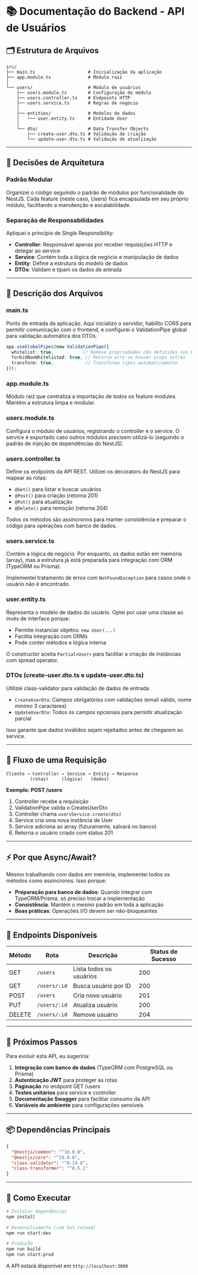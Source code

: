 # 📚 Documentação do Backend - API de Usuários

## 🗂️ Estrutura de Arquivos

```
src/
├── main.ts                    # Inicialização da aplicação
├── app.module.ts              # Módulo raiz
│
└── users/                     # Módulo de usuários
    ├── users.module.ts        # Configuração do módulo
    ├── users.controller.ts    # Endpoints HTTP
    ├── users.service.ts       # Regras de negócio
    │
    ├── entities/              # Modelos de dados
    │   └── user.entity.ts     # Entidade User
    │
    └── dto/                   # Data Transfer Objects
        ├── create-user.dto.ts # Validação de criação
        └── update-user.dto.ts # Validação de atualização
```

---

## 🎯 Decisões de Arquitetura

### **Padrão Modular**

Organizei o código seguindo o padrão de módulos por funcionalidade do NestJS. Cada feature (neste caso, Users) fica encapsulada em seu próprio módulo, facilitando a manutenção e escalabilidade.

### **Separação de Responsabilidades**

Apliquei o princípio de Single Responsibility:

- **Controller**: Responsável apenas por receber requisições HTTP e delegar ao service
- **Service**: Contém toda a lógica de negócio e manipulação de dados
- **Entity**: Define a estrutura do modelo de dados
- **DTOs**: Validam e tipam os dados de entrada

---

## 📄 Descrição dos Arquivos

### **main.ts**

Ponto de entrada da aplicação. Aqui inicializo o servidor, habilito CORS para permitir comunicação com o frontend, e configurei o ValidationPipe global para validação automática dos DTOs.

```typescript
app.useGlobalPipes(new ValidationPipe({
  whitelist: true,           // Remove propriedades não definidas nos DTOs
  forbidNonWhitelisted: true, // Retorna erro se houver props extras
  transform: true,            // Transforma tipos automaticamente
}));
```

### **app.module.ts**

Módulo raiz que centraliza a importação de todos os feature modules. Mantém a estrutura limpa e modular.

### **users.module.ts**

Configura o módulo de usuários, registrando o controller e o service. O service é exportado caso outros módulos precisem utilizá-lo (seguindo o padrão de injeção de dependências do NestJS).

### **users.controller.ts**

Define os endpoints da API REST. Utilizei os decorators do NestJS para mapear as rotas:

- `@Get()` para listar e buscar usuários
- `@Post()` para criação (retorna 201)
- `@Put()` para atualização
- `@Delete()` para remoção (retorna 204)

Todos os métodos são assíncronos para manter consistência e preparar o código para operações com banco de dados.

### **users.service.ts**

Contém a lógica de negócio. Por enquanto, os dados estão em memória (array), mas a estrutura já está preparada para integração com ORM (TypeORM ou Prisma).

Implementei tratamento de erros com `NotFoundException` para casos onde o usuário não é encontrado.

### **user.entity.ts**

Representa o modelo de dados do usuário. Optei por usar uma classe ao invés de interface porque:

- Permite instanciar objetos: `new User(...)`
- Facilita integração com ORMs
- Pode conter métodos e lógica interna

O constructor aceita `Partial<User>` para facilitar a criação de instâncias com spread operator.

### **DTOs (create-user.dto.ts e update-user.dto.ts)**

Utilizei class-validator para validação de dados de entrada:

- `CreateUserDto`: Campos obrigatórios com validações (email válido, nome mínimo 3 caracteres)
- `UpdateUserDto`: Todos os campos opcionais para permitir atualização parcial

Isso garante que dados inválidos sejam rejeitados antes de chegarem ao service.

---

## 🔄 Fluxo de uma Requisição

```
Cliente → Controller → Service → Entity → Response
         (rotas)     (lógica)   (dados)
```

**Exemplo: POST /users**

1. Controller recebe a requisição
2. ValidationPipe valida o CreateUserDto
3. Controller chama `usersService.create(dto)`
4. Service cria uma nova instância de User
5. Service adiciona ao array (futuramente, salvará no banco)
6. Retorna o usuário criado com status 201

---

## ⚡ Por que Async/Await?

Mesmo trabalhando com dados em memória, implementei todos os métodos como assíncronos. Isso porque:

- **Preparação para banco de dados**: Quando integrar com TypeORM/Prisma, só preciso trocar a implementação
- **Consistência**: Mantém o mesmo padrão em toda a aplicação
- **Boas práticas**: Operações I/O devem ser não-bloqueantes

---

## 🧪 Endpoints Disponíveis

| Método | Rota | Descrição | Status de Sucesso |
|--------|------|-----------|-------------------|
| GET | `/users` | Lista todos os usuários | 200 |
| GET | `/users/:id` | Busca usuário por ID | 200 |
| POST | `/users` | Cria novo usuário | 201 |
| PUT | `/users/:id` | Atualiza usuário | 200 |
| DELETE | `/users/:id` | Remove usuário | 204 |

---

## 🚀 Próximos Passos

Para evoluir esta API, eu sugeriria:

1. **Integração com banco de dados** (TypeORM com PostgreSQL ou Prisma)
2. **Autenticação JWT** para proteger as rotas
3. **Paginação** no endpoint GET /users
4. **Testes unitários** para service e controller
5. **Documentação Swagger** para facilitar consumo da API
6. **Variáveis de ambiente** para configurações sensíveis

---

## 📦 Dependências Principais

```json
{
  "@nestjs/common": "^10.0.0",
  "@nestjs/core": "^10.0.0",
  "class-validator": "^0.14.0",
  "class-transformer": "^0.5.1"
}
```

---

## 🏃 Como Executar

```bash
# Instalar dependências
npm install

# Desenvolvimento (com hot reload)
npm run start:dev

# Produção
npm run build
npm run start:prod
```

A API estará disponível em `http://localhost:3000`